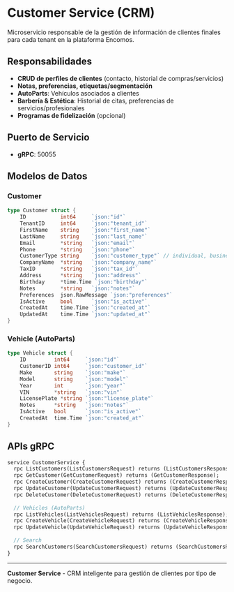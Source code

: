 # Customer Service (CRM)

Microservicio responsable de la gestión de información de clientes finales para cada tenant en la plataforma Encomos.

## Responsabilidades

- **CRUD de perfiles de clientes** (contacto, historial de compras/servicios)
- **Notas, preferencias, etiquetas/segmentación**
- **AutoParts**: Vehículos asociados a clientes
- **Barbería & Estética**: Historial de citas, preferencias de servicios/profesionales
- **Programas de fidelización** (opcional)

## Puerto de Servicio

- **gRPC**: 50055

## Modelos de Datos

### Customer
```go
type Customer struct {
    ID           int64     `json:"id"`
    TenantID     int64     `json:"tenant_id"`
    FirstName    string    `json:"first_name"`
    LastName     string    `json:"last_name"`
    Email        *string   `json:"email"`
    Phone        *string   `json:"phone"`
    CustomerType string    `json:"customer_type"` // individual, business
    CompanyName  *string   `json:"company_name"`
    TaxID        *string   `json:"tax_id"`
    Address      *string   `json:"address"`
    Birthday     *time.Time `json:"birthday"`
    Notes        *string   `json:"notes"`
    Preferences  json.RawMessage `json:"preferences"`
    IsActive     bool      `json:"is_active"`
    CreatedAt    time.Time `json:"created_at"`
    UpdatedAt    time.Time `json:"updated_at"`
}
```

### Vehicle (AutoParts)
```go
type Vehicle struct {
    ID         int64     `json:"id"`
    CustomerID int64     `json:"customer_id"`
    Make       string    `json:"make"`
    Model      string    `json:"model"`
    Year       int       `json:"year"`
    VIN        *string   `json:"vin"`
    LicensePlate *string `json:"license_plate"`
    Notes      *string   `json:"notes"`
    IsActive   bool      `json:"is_active"`
    CreatedAt  time.Time `json:"created_at"`
}
```

## APIs gRPC

```protobuf
service CustomerService {
  rpc ListCustomers(ListCustomersRequest) returns (ListCustomersResponse);
  rpc GetCustomer(GetCustomerRequest) returns (GetCustomerResponse);
  rpc CreateCustomer(CreateCustomerRequest) returns (CreateCustomerResponse);
  rpc UpdateCustomer(UpdateCustomerRequest) returns (UpdateCustomerResponse);
  rpc DeleteCustomer(DeleteCustomerRequest) returns (DeleteCustomerResponse);
  
  // Vehicles (AutoParts)
  rpc ListVehicles(ListVehiclesRequest) returns (ListVehiclesResponse);
  rpc CreateVehicle(CreateVehicleRequest) returns (CreateVehicleResponse);
  rpc UpdateVehicle(UpdateVehicleRequest) returns (UpdateVehicleResponse);
  
  // Search
  rpc SearchCustomers(SearchCustomersRequest) returns (SearchCustomersResponse);
}
```

---

**Customer Service** - CRM inteligente para gestión de clientes por tipo de negocio.
